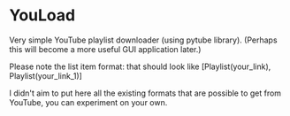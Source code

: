 # YouLoad #

Very simple YouTube playlist downloader (using pytube library).
(Perhaps this will become a more useful GUI application later.)


Please note the list item format: that should look like [Playlist(your_link), Playlist(your_link_1)]

I didn't aim to put here all the existing formats that are possible to get from YouTube, you can experiment on your own. 